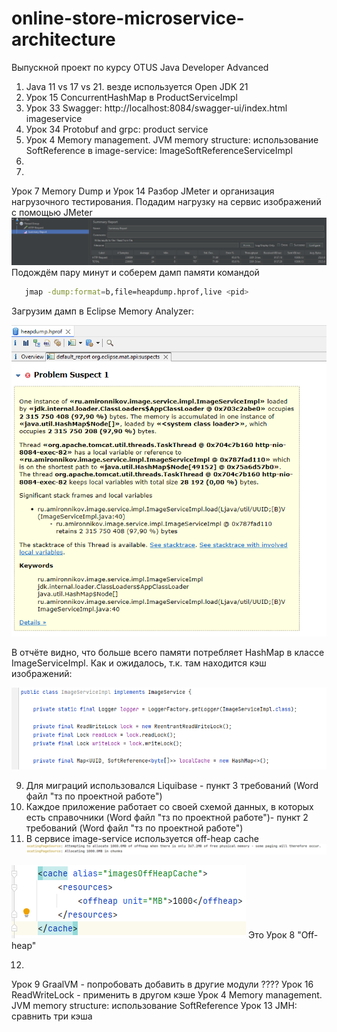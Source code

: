 # online-store-microservice-architecture
Выпускной проект по курсу OTUS Java Developer Advanced

1) Java 11 vs 17 vs 21. везде используется Open JDK 21
2) Урок 15 ConcurrentHashMap в ProductServiceImpl
3) Урок 33 Swagger: http://localhost:8084/swagger-ui/index.html imageservice 
4) Урок 34 Protobuf and grpc: product service
5) Урок 4 Memory management. JVM memory structure: использование SoftReference в image-service: ImageSoftReferenceServiceImpl
6) 
7)
Урок 7 Memory Dump и Урок 14 Разбор JMeter и организация нагрузочного тестирования.
Подадим нагрузку на сервис изображений с помощью JMeter
![img_1.png](img_1.png)
Подождём пару минут и соберем дамп памяти командой 
   ```bash
      jmap -dump:format=b,file=heapdump.hprof,live <pid>
   ```
Загрузим дамп в Eclipse Memory Analyzer:

![img.png](img.png)

В отчёте видно, что больше всего памяти потребляет HashMap в классе ImageServiceImpl.
Как и ожидалось, т.к. там находится кэш изображений:

![img_2.png](img_2.png)

9) Для миграций использовался Liquibase - пункт 3 требований (Word файл "тз по проектной работе")
10) Каждое приложение работает со своей схемой данных, в которых есть справочники 
(Word файл "тз по проектной работе")- пункт 2 требований (Word файл "тз по проектной работе")
11) В сервисе image-service используется off-heap cache
![img_3.png](img_3.png)

![img_4.png](img_4.png)
Это Урок 8 "Off-heap"

12) 


Урок 9 GraalVM - попробовать добавить в другие модули ????
Урок 16 ReadWriteLock - применить в другом кэше
Урок 4 Memory management. JVM memory structure: использование SoftReference 
Урок 13 JMH: сравнить три кэша